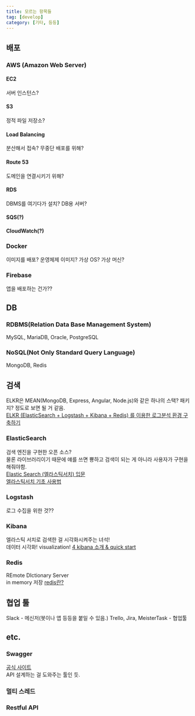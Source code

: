 ```yaml
---
title: 모르는 항목들
tag: [develop]
category: [기타, 등등]
---
```


## 배포

### AWS (Amazon Web Server)
#### EC2
서버 인스턴스?  
#### S3
정적 파일 저장소?
#### Load Balancing
분산해서 접속? 무중단 배포를 위해?
#### Route 53
도메인을 연결시키기 위해?
#### RDS
DBMS를 여기다가 설치? DB용 서버?
#### SQS(?)
#### CloudWatch(?)

### Docker
이미지를 배포? 운영체제 이미지? 가상 OS? 가상 머신?

### Firebase
앱을 배포하는 건가??

## DB
### RDBMS(Relation Data Base Management System)
MySQL, MariaDB, Oracle, PostgreSQL

### NoSQL(Not Only Standard Query Language)
MongoDB, Redis

## 검색
ELKR은 MEAN(MongoDB, Express, Angular, Node.js)와 같은 하나의 스택? 패키지? 정도로 보면 될 거 같음.  
[ELKR (ElasticSearch + Logstash + Kibana + Redis) 를 이용한 로그분석 환경 구축하기](https://medium.com/chequer/elkr-elasticsearch-logstash-kibana-redis-%EB%A5%BC-%EC%9D%B4%EC%9A%A9%ED%95%9C-%EB%A1%9C%EA%B7%B8%EB%B6%84%EC%84%9D-%ED%99%98%EA%B2%BD-%EA%B5%AC%EC%B6%95%ED%95%98%EA%B8%B0-f3dd9dfae622)  
### ElasticSearch
검색 엔진을 구현한 오픈 소스?  
물론 라이브러리이기 때문에 얘를 쓰면 뿅하고 검색이 되는 게 아니라 사용자가 구현을 해줘야함.  
[Elastic Search (엘라스틱서치) 입문](https://www.slideshare.net/seunghyuneom/elastic-search-52724188)  
[엘라스틱서치 기초 사용법](https://bakyeono.net/post/2016-06-03-start-elasticsearch.html)

### Logstash
로그 수집을 위한 것??
### Kibana
엘라스틱 서치로 검색한 걸 시각화시켜주는 녀석!  
데이터 시각화! visualization!
[4 kibana 소개 & quick start](http://gyrfalcon.tistory.com/entry/elastic-stack-4-kibana-%EC%86%8C%EA%B0%9C-quick-start)
### Redis
REmote DIctionary Server  
in memory 저장
[redis란?](http://genesis8.tistory.com/189)

## 협업 툴
Slack - 메신저(봇이나 앱 등등을 붙일 수 있음.) 
Trello, Jira, MeisterTask - 협업툴


## etc.
### Swagger
[공식 사이트](https://swagger.io/)  
API 설계하는 걸 도와주는 툴인 듯.  

### 멀티 스레드

### Restful API
